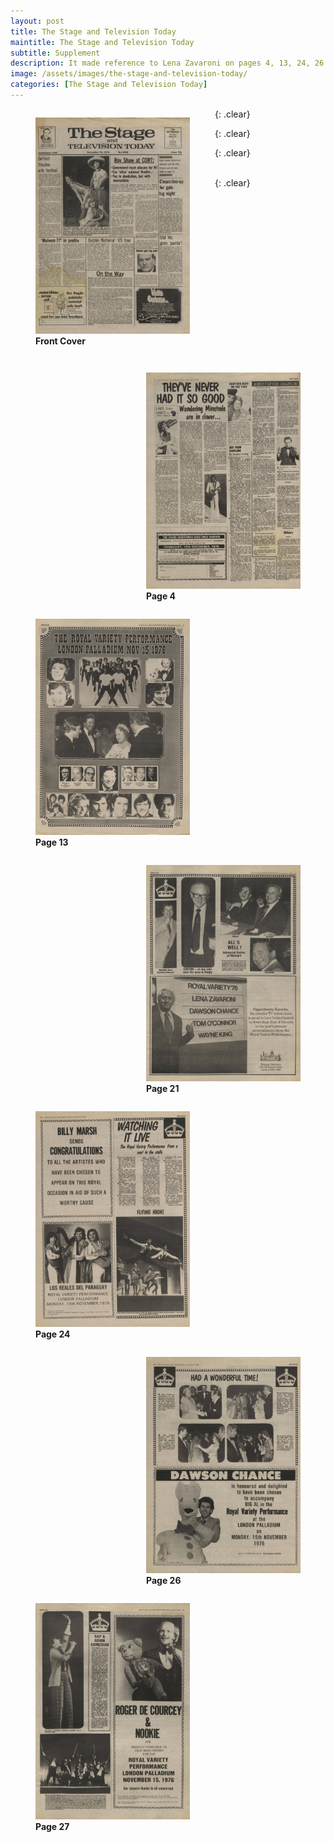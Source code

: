 ```yaml
---
layout: post
title: The Stage and Television Today
maintitle: The Stage and Television Today
subtitle: Supplement
description: It made reference to Lena Zavaroni on pages 4, 13, 24, 26 & 27.
image: /assets/images/the-stage-and-television-today/
categories: [The Stage and Television Today]
---
```


<figure class="fig1">
<img src="/assets/images/the-stage-and-television-today/1976-11-18-the-stage-and-television-today-01.jpg" class="full-width">
<figcaption>
<strong>Front Cover</strong>
<p></p>
</figcaption>
</figure>

<figure class="fig2">
<a href="/assets/images/the-stage-and-television-today/1976-11-18-the-stage-and-television-today-04-cropped.jpg"><img src="/assets/images/the-stage-and-television-today/1976-11-18-the-stage-and-television-today-04.jpg" class="full-width zoom-in"></a>
<figcaption>
<strong>Page 4</strong>
</figcaption>
</figure>

{: .clear}

<figure class="fig1">
<a href="/assets/images/the-stage-and-television-today/1976-11-18-the-stage-and-television-today-13.jpg"><img src="/assets/images/the-stage-and-television-today/1976-11-18-the-stage-and-television-today-13.jpg" class="full-width zoom-in"></a>
<figcaption>
<strong>Page 13</strong>
</figcaption>
</figure>

<figure class="fig2">
<a href="/assets/images/the-stage-and-television-today/1976-11-18-the-stage-and-television-today-21-cropped.jpg"><img src="/assets/images/the-stage-and-television-today/1976-11-18-the-stage-and-television-today-21.jpg" class="full-width zoom-in"></a>
<figcaption>
<strong>Page 21</strong>
</figcaption>
</figure>

{: .clear}

<figure class="fig1">
<a href="/assets/images/the-stage-and-television-today/1976-11-18-the-stage-and-television-today-24-cropped.jpg"><img src="/assets/images/the-stage-and-television-today/1976-11-18-the-stage-and-television-today-24.jpg" class="full-width zoom-in"></a>
<figcaption>
<strong>Page 24</strong>
</figcaption>
</figure>

<figure class="fig2">
<a href="/assets/images/the-stage-and-television-today/1976-11-18-the-stage-and-television-today-26-cropped.jpg"><img src="/assets/images/the-stage-and-television-today/1976-11-18-the-stage-and-television-today-26.jpg" class="full-width zoom-in"></a>
<figcaption>
<strong>Page 26</strong>
</figcaption>
</figure>

{: .clear}

<figure class="fig1">
<a href="/assets/images/the-stage-and-television-today/1976-11-18-the-stage-and-television-today-27-cropped.jpg"><img src="/assets/images/the-stage-and-television-today/1976-11-18-the-stage-and-television-today-27.jpg" class="full-width zoom-in"></a>
<figcaption>
<strong>Page 27</strong>
</figcaption>
</figure>

<br />{: .clear}

<style>
.fig1 {float:left; width:49%;}

.fig2 {float:right; width:49%;}
figcaption {float:left; width:100%;}

@media only screen and (max-width: 700px) {
.fig1, .fig2 {float:left; width:100%;}
figcaption {float:left; width:100%; margin-bottom: 10px;}
}
</style>

